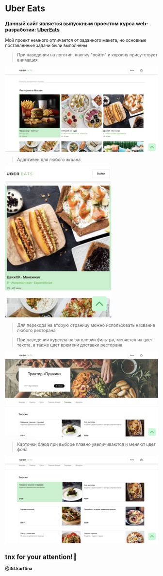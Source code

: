 # Uber Eats

### Данный сайт является выпускным проектом курса web-разработки: [UberEats](https://kartinub.netlify.app/ "Посмотрите на него!") ###

Мой проект немного отличается от заданного макета, но основные поставленные задачи были выполнены
> При наведении на логотип, кнопку "войти" и корзину присутствует анимация

![First Screen](https://github.com/Kartiina/ubereats/blob/main/img/ubereats.png "first page")
> Адаптивен для любого экрана

<img src="https://github.com/Kartiina/ubereats/blob/main/img/mobile.png" width="350" alt="Mobile version"/>

> Для перехода на вторую страницу можно использовать название любого ресторана

> При наведении курсора на заголовки фильтра, меняется их цвет текста, а также цвет времени доставки ресторана

![Third screen](https://github.com/Kartiina/ubereats/blob/main/img/pushkin%2017.49.43.png "Second page!")

> Карточки блюд при выборе плавно увеличиваются и меняют цвет фона

![Fourth screen](https://github.com/Kartiina/ubereats/blob/main/img/pushkinactive.png "Some animation")

## tnx for your attention!👻

**@3d.karttina**

